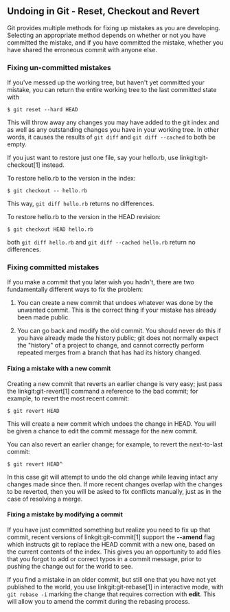 ## Undoing in Git - Reset, Checkout and Revert ##

Git provides multiple methods for fixing up mistakes as you
are developing.  Selecting an appropriate method depends on whether
or not you have committed the mistake, and if you have committed the
mistake, whether you have shared the erroneous commit with anyone else.

### Fixing un-committed mistakes ###

If you've messed up the working tree, but haven't yet committed your
mistake, you can return the entire working tree to the last committed
state with

    $ git reset --hard HEAD

This will throw away any changes you may have added to the git index
and as well as any outstanding changes you have in your working tree.
In other words, it causes the results of `git diff` and `git diff --cached`
to both be empty.

If you just want to restore just one file, say your hello.rb, use
linkgit:git-checkout[1] instead.

To restore hello.rb to the version in the index:

    $ git checkout -- hello.rb

This way, `git diff hello.rb` returns no differences.

To restore hello.rb to the version in the HEAD revision:

    $ git checkout HEAD hello.rb

both `git diff hello.rb` and `git diff --cached hello.rb` return no
differences.

### Fixing committed mistakes ###

If you make a commit that you later wish you hadn't, there are two
fundamentally different ways to fix the problem:

1. You can create a new commit that undoes whatever was done
    by the unwanted commit.  This is the correct thing if your
    mistake has already been made public.

2. You can go back and modify the old commit.  You should
    never do this if you have already made the history public;
    git does not normally expect the "history" of a project to
    change, and cannot correctly perform repeated merges from
    a branch that has had its history changed.

#### Fixing a mistake with a new commit ####

Creating a new commit that reverts an earlier change is very easy;
just pass the linkgit:git-revert[1] command a reference to the bad
commit; for example, to revert the most recent commit:

    $ git revert HEAD

This will create a new commit which undoes the change in HEAD.  You
will be given a chance to edit the commit message for the new commit.

You can also revert an earlier change; for example, to revert the
next-to-last commit:

    $ git revert HEAD^

In this case git will attempt to undo the old change while leaving
intact any changes made since then.  If more recent changes overlap
with the changes to be reverted, then you will be asked to fix
conflicts manually, just as in the case of resolving a merge.

#### Fixing a mistake by modifying a commit ####

If you have just committed something but realize you need to fix
up that commit, recent versions of linkgit:git-commit[1] support the
**--amend** flag which instructs git to replace the HEAD commit
with a new one, based on the current contents of the index.  This
gives you an opportunity to add files that you forgot to add or
correct typos in a commit message, prior to pushing the change
out for the world to see.

If you find a mistake in an older commit, but still one that you
have not yet published to the world, you use linkgit:git-rebase[1]
in interactive mode, with `git rebase -i` marking the change
that requires correction with **edit**.  This will allow you
to amend the commit during the rebasing process.
